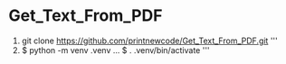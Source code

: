# Get_Text_From_PDF
1. git clone https://github.com/printnewcode/Get_Text_From_PDF.git
'''  
2. $ python -m venv .venv
...
$ . .venv/bin/activate
'''
